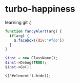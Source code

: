 # turbo-happiness
learning git :)
```javascript
function fancyAlert(arg) {
  if(arg) {
    $.facebox({div:'#foo'})
  }
}
```
```php
$inst = new ClassName();
$inst->Debug(TRUE);
$inst->Go();
```
```jquery
$('#element').hide();
```